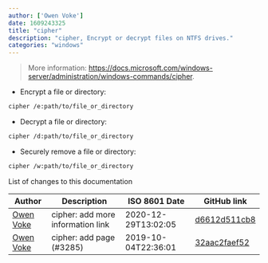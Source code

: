 ```yaml
---
author: ['Owen Voke']
date: 1609243325
title: "cipher"
description: "cipher, Encrypt or decrypt files on NTFS drives."
categories: "windows"
---
```

> More information: <https://docs.microsoft.com/windows-server/administration/windows-commands/cipher>.

- Encrypt a file or directory:

```bash
cipher /e:path/to/file_or_directory
```

- Decrypt a file or directory:

```bash
cipher /d:path/to/file_or_directory
```

- Securely remove a file or directory:

```bash
cipher /w:path/to/file_or_directory
```
List of changes to this documentation


Author | Description | ISO 8601 Date | GitHub link
------|-----|-----|-----
[Owen Voke](mailto:development@voke.dev) | cipher: add more information link | 2020-12-29T13:02:05 | [d6612d511cb8](https://github.com/tldr-pages/tldr/commit/d6612d511cb8a8cdddf6022968ed47c0bd29b005)
[Owen Voke](mailto:owzie123@gmail.com) | cipher: add page (#3285) | 2019-10-04T22:36:01 | [32aac2faef52](https://github.com/tldr-pages/tldr/commit/32aac2faef5246117ea2ad79b24e10d2b36a4d9e)

